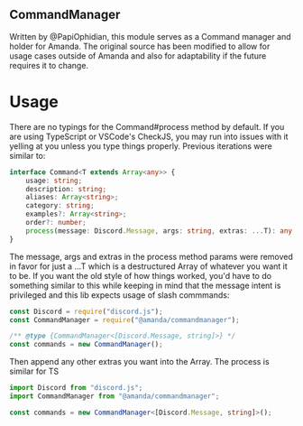 ## CommandManager
Written by @PapiOphidian, this module serves as a Command manager and holder for Amanda. The original source has been modified to allow for usage cases outside of Amanda and also for adaptability if the future requires it to change.

# Usage
There are no typings for the Command#process method by default. If you are using TypeScript or VSCode's CheckJS, you may run into issues with it yelling at you unless you type things properly. Previous iterations were similar to:

```ts
interface Command<T extends Array<any>> {
	usage: string;
	description: string;
	aliases: Array<string>;
	category: string;
	examples?: Array<string>;
	order?: number;
	process(message: Discord.Message, args: string, extras: ...T): any;
}
```

The message, args and extras in the process method params were removed in favor for just a ...T which is a destructured Array of whatever you want it to be. If you want the old style of how things worked, you'd have to do something similar to this while keeping in mind that the message intent is privileged and this lib expects usage of slash commmands:

```js
const Discord = require("discord.js");
const CommandManager = require("@amanda/commandmanager");

/** @type {CommandManager<[Discord.Message, string]>} */
const commands = new CommandManager();
```

Then append any other extras you want into the Array. The process is similar for TS

```ts
import Discord from "discord.js";
import CommandManager from "@amanda/commandmanager";

const commands = new CommandManager<[Discord.Message, string]>();
```

